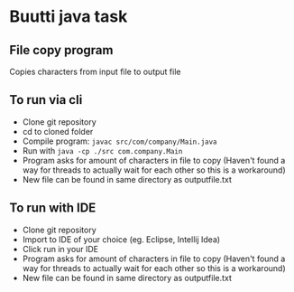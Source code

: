 # Buutti java task
## File copy program
Copies characters from input file to output file

## To run via cli
- Clone git repository
- cd to cloned folder
- Compile program: `javac src/com/company/Main.java`
- Run with `java -cp ./src com.company.Main`
- Program asks for amount of characters in file to copy (Haven't found a way for threads to actually wait for each other so this is a workaround)
- New file can be found in same directory as outputfile.txt

## To run with IDE
- Clone git repository
- Import to IDE of your choice (eg. Eclipse, Intellij Idea)
- Click run in your IDE
- Program asks for amount of characters in file to copy (Haven't found a way for threads to actually wait for each other so this is a workaround)
- New file can be found in same directory as outputfile.txt
